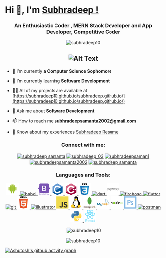 # Hi 👋, I'm [Subhradeep !](https://subhradeep10.github.io/subhradeep.github.io/)
<h3 align="center">An Enthusiastic Coder , MERN Stack Developer and App Developer, Competitive Coder</h3>

<p align="center"> <img src="https://komarev.com/ghpvc/?username=subhradeep10&label=Profile%20views&color=0e75b6&style=flat" alt="subhradeep10" /> </p>

<h2 align = "center">
  
![Alt Text](https://media.giphy.com/media/USV0ym3bVWQJJmNu3N/giphy.gif)

</h2>

- 🔭 I’m currently **a Computer Science Sophomore**

- 🌱 I’m currently learning **Software Development**

- 👨‍💻 All of my projects are available at [https://subhradeep10.github.io/subhradeep.github.io/](https://subhradeep10.github.io/subhradeep.github.io/)

- 💬 Ask me about **Software Development**

- 📫 How to reach me **subhradeepsamanta2002@gmail.com**

- 📄 Know about my experiences [Subhradeep Resume](https://www.linkedin.com/in/subhradeep-samanta-85236a203/detail/overlay-view/urn:li:fsd_profileTreasuryMedia:(ACoAADPYQj4BuucsEFiZNjiFyXfvJKgrKAGpluA,1635467183632)/)

<h3 align="center">Connect with me:</h3>
<p align="center">
<a href="https://www.linkedin.com/in/subhradeep-samanta-85236a203/" target="blank"><img align="center" src="https://raw.githubusercontent.com/rahuldkjain/github-profile-readme-generator/master/src/images/icons/Social/linked-in-alt.svg" alt="subhradeep samanta" height="30" width="40" /></a>
<a href="https://www.codechef.com/users/subhradeep_03" target="blank"><img align="center" src="https://cdn.jsdelivr.net/npm/simple-icons@3.1.0/icons/codechef.svg" alt="subhradeep_03" height="30" width="40" /></a>
<a href="https://www.hackerrank.com/subhradeepsaman1" target="blank"><img align="center" src="https://raw.githubusercontent.com/rahuldkjain/github-profile-readme-generator/master/src/images/icons/Social/hackerrank.svg" alt="subhradeepsaman1" height="30" width="40" /></a>
<a href="https://www.leetcode.com/subhradeepsamanta2002" target="blank"><img align="center" src="https://raw.githubusercontent.com/rahuldkjain/github-profile-readme-generator/master/src/images/icons/Social/leet-code.svg" alt="subhradeepsamanta2002" height="30" width="40" /></a>
<a href="https://auth.geeksforgeeks.org/user/subhradeep samanta" target="blank"><img align="center" src="https://raw.githubusercontent.com/rahuldkjain/github-profile-readme-generator/master/src/images/icons/Social/geeks-for-geeks.svg" alt="subhradeep samanta" height="30" width="40" /></a>
</p>

<h3 align="center">Languages and Tools:</h3>
<p align="center"> <a href="https://developer.android.com" target="_blank"> <img src="https://raw.githubusercontent.com/devicons/devicon/master/icons/android/android-original-wordmark.svg" alt="android" width="40" height="40" /> </a> <a href="https://babeljs.io/" target="_blank"> <img src="https://www.vectorlogo.zone/logos/babeljs/babeljs-icon.svg" alt="babel" width="40" height="40"/> </a> <a href="https://getbootstrap.com" target="_blank"> <img src="https://raw.githubusercontent.com/devicons/devicon/master/icons/bootstrap/bootstrap-plain-wordmark.svg" alt="bootstrap" width="40" height="40"/> </a> <a href="https://www.cprogramming.com/" target="_blank"> <img src="https://raw.githubusercontent.com/devicons/devicon/master/icons/c/c-original.svg" alt="c" width="40" height="40"/> </a> <a href="https://www.w3schools.com/cpp/" target="_blank"> <img src="https://raw.githubusercontent.com/devicons/devicon/master/icons/cplusplus/cplusplus-original.svg" alt="cplusplus" width="40" height="40"/> </a> <a href="https://www.w3schools.com/css/" target="_blank"> <img src="https://raw.githubusercontent.com/devicons/devicon/master/icons/css3/css3-original-wordmark.svg" alt="css3" width="40" height="40"/> </a> <a href="https://dart.dev" target="_blank"> <img src="https://www.vectorlogo.zone/logos/dartlang/dartlang-icon.svg" alt="dart" width="40" height="40"/> </a> <a href="https://expressjs.com" target="_blank"> <img src="https://raw.githubusercontent.com/devicons/devicon/master/icons/express/express-original-wordmark.svg" alt="express" width="40" height="40"/> </a> <a href="https://firebase.google.com/" target="_blank"> <img src="https://www.vectorlogo.zone/logos/firebase/firebase-icon.svg" alt="firebase" width="40" height="40"/> </a> <a href="https://flutter.dev" target="_blank"> <img src="https://www.vectorlogo.zone/logos/flutterio/flutterio-icon.svg" alt="flutter" width="40" height="40"/> </a> <a href="https://git-scm.com/" target="_blank"> <img src="https://www.vectorlogo.zone/logos/git-scm/git-scm-icon.svg" alt="git" width="40" height="40"/> </a> <a href="https://www.w3.org/html/" target="_blank"> <img src="https://raw.githubusercontent.com/devicons/devicon/master/icons/html5/html5-original-wordmark.svg" alt="html5" width="40" height="40"/> </a> <a href="https://www.adobe.com/in/products/illustrator.html" target="_blank"> <img src="https://www.vectorlogo.zone/logos/adobe_illustrator/adobe_illustrator-icon.svg" alt="illustrator" width="40" height="40"/> </a> <a href="https://developer.mozilla.org/en-US/docs/Web/JavaScript" target="_blank"> <img src="https://raw.githubusercontent.com/devicons/devicon/master/icons/javascript/javascript-original.svg" alt="javascript" width="40" height="40"/> </a> <a href="https://www.linux.org/" target="_blank"> <img src="https://raw.githubusercontent.com/devicons/devicon/master/icons/linux/linux-original.svg" alt="linux" width="40" height="40"/> </a> <a href="https://www.mongodb.com/" target="_blank"> <img src="https://raw.githubusercontent.com/devicons/devicon/master/icons/mongodb/mongodb-original-wordmark.svg" alt="mongodb" width="40" height="40"/> </a> <a href="https://www.mysql.com/" target="_blank"> <img src="https://raw.githubusercontent.com/devicons/devicon/master/icons/mysql/mysql-original-wordmark.svg" alt="mysql" width="40" height="40"/> </a> <a href="https://nodejs.org" target="_blank"> <img src="https://raw.githubusercontent.com/devicons/devicon/master/icons/nodejs/nodejs-original-wordmark.svg" alt="nodejs" width="40" height="40"/> </a> <a href="https://www.photoshop.com/en" target="_blank"> <img src="https://raw.githubusercontent.com/devicons/devicon/master/icons/photoshop/photoshop-line.svg" alt="photoshop" width="40" height="40"/> </a> <a href="https://postman.com" target="_blank"> <img src="https://www.vectorlogo.zone/logos/getpostman/getpostman-icon.svg" alt="postman" width="40" height="40"/> </a> <a href="https://www.python.org" target="_blank"> <img src="https://raw.githubusercontent.com/devicons/devicon/master/icons/python/python-original.svg" alt="python" width="40" height="40"/> </a> <a href="https://reactjs.org/" target="_blank"> <img src="https://raw.githubusercontent.com/devicons/devicon/master/icons/react/react-original-wordmark.svg" alt="react" width="40" height="40"/> </a> </p>


<p align = "center">&nbsp;<img align="center" src="https://github-readme-stats.vercel.app/api?username=subhradeep10&show_icons=true&locale=en" alt="subhradeep10" /></p>

<p align = "center"><img align="center" src="https://github-readme-streak-stats.herokuapp.com/?user=subhradeep10&" alt="subhradeep10" /></p>

[![Ashutosh's github activity graph](https://activity-graph.herokuapp.com/graph?username=Subhradeep10&bg_color=03111c&color=4c9e95&line=8c00ff&point=3c9fdd&area=true&hide_border=true)](https://github.com/ashutosh00710/github-readme-activity-graph)
